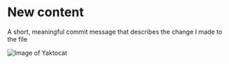 # New content #

A short, meaningful commit message that describes the change I made to the file

![Image of Yaktocat](https://octodex.github.com/images/yaktocat.png)
